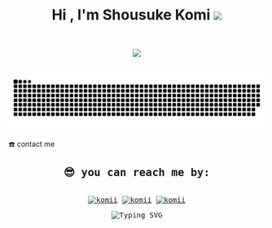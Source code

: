 
<!---
Komi7/Komi7 is a ✨ special ✨ repository because its `README.md` (this file) appears on your GitHub profile.
You can click the Preview link to take a look at your changes.
--->
<h1 align="center">Hi , I'm Shousuke Komi <img src="https://media.giphy.com/media/hvRJCLFzcasrR4ia7z/giphy.gif" width="35"></h1>
<p align="center">
 <h1 align="center"> <p align="center">
  <img src="https://readme-typing-svg.herokuapp.com?multiline=true&lines=+.+.+.+.+.+.+.+.+.+Linux+user+">
  </h1>
 
</p>


<div align="center">

  <img  src="https://github.com/Komi7/resources/blob/main/img/grid-snake.svg"
       alt="snake" /></a>
</div>


  <summary>☎️ contact me</summary>
<div>
  <samp>
    <h2 align="center">😎 you can reach me by:</h2>
    <p align="center">
      <br/>
      <a href="https://t.me/mahmud11507" target="blank"><img align="center"
         src="https://img.shields.io/badge/-Telegram-brightgreen.svg?style=for-the-badge&logo=Telegram&logoColor=white"
         alt="komii" height="30"/></a>
      <a href="https://discord.com/channels/@me/724963674477035561" target="blank"><img align="center"
         src="https://img.shields.io/badge/-Discord-blue.svg?style=for-the-badge&logo=Discord&logoColor=white""
         alt="komii" height="30"/></a>
      <a href="https://instagram.com/pxlediit" target="blank"><img align="center"
         src="https://img.shields.io/badge/instagram-%23E4405F.svg?style=for-the-badge&logo=Instagram&logoColor=white"
         alt="komii" height="30"/></a>
         
         
<p align="center">     
<img src="https://readme-typing-svg.herokuapp.com?size=23&duration=1&pause=1000&color=F70000&center=true&vCenter=true&width=435&lines=++Mail+%3A+shousuke%40naver.com" alt="Typing SVG" />
      
